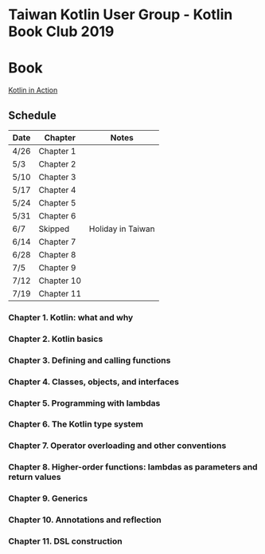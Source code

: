 # Taiwan Kotlin User Group - Kotlin Book Club 2019

# Book

[Kotlin in Action](https://www.manning.com/books/kotlin-in-action)

## Schedule

| Date | Chapter  | Notes |
|------|----------|-------|
|4/26  |Chapter 1 | |
|5/3   |Chapter 2 | |
|5/10  |Chapter 3 | |
|5/17  |Chapter 4 | |
|5/24  |Chapter 5 | |
|5/31  |Chapter 6 | |
|6/7   |Skipped   |Holiday in Taiwan| 
|6/14  |Chapter 7 | |
|6/28  |Chapter 8 | |
|7/5   |Chapter 9 | |
|7/12  |Chapter 10| |
|7/19  |Chapter 11| |

### Chapter 1. Kotlin: what and why

### Chapter 2. Kotlin basics

### Chapter 3. Defining and calling functions

### Chapter 4. Classes, objects, and interfaces

### Chapter 5. Programming with lambdas

### Chapter 6. The Kotlin type system
 
### Chapter 7. Operator overloading and other conventions

### Chapter 8. Higher-order functions: lambdas as parameters and return values

### Chapter 9.  Generics

### Chapter 10. Annotations and reflection

### Chapter 11. DSL construction
